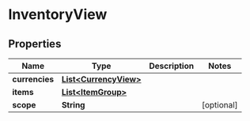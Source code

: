 

# InventoryView


## Properties

| Name | Type | Description | Notes |
|------------ | ------------- | ------------- | -------------|
|**currencies** | [**List&lt;CurrencyView&gt;**](CurrencyView.md) |  |  |
|**items** | [**List&lt;ItemGroup&gt;**](ItemGroup.md) |  |  |
|**scope** | **String** |  |  [optional] |



